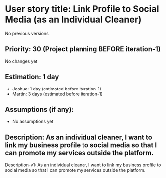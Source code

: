 # User story title: Link Profile to Social Media (as an Individual Cleaner)
No previous versions

## Priority: 30 (Project planning BEFORE iteration-1)
No changes yet

## Estimation: 1 day
* Joshua: 1 day (estimated before iteration-1)
* Martin: 3 days (estimated before iteration-1)

## Assumptions (if any):
* No assumptions yet

## Description: As an individual cleaner, I want to link my business profile to social media so that I can promote my services outside the platform.
Description-v1: As an individual cleaner, I want to link my business profile to social media so that I can promote my services outside the platform.